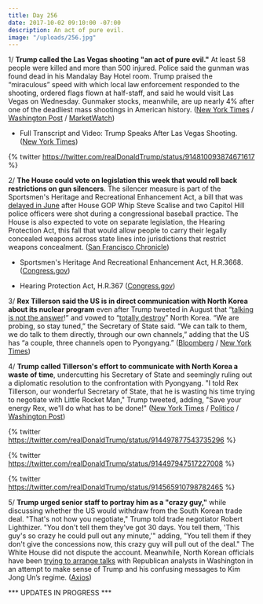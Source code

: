 ```yaml
---
title: Day 256
date: 2017-10-02 09:10:00 -07:00
description: An act of pure evil.
image: "/uploads/256.jpg"
---
```


1/ **Trump called the Las Vegas shooting "an act of pure evil."** At least 58 people were killed and more than 500 injured. Police said the gunman was found dead in his Mandalay Bay Hotel room. Trump praised the “miraculous” speed with which local law enforcement responded to the shooting, ordered flags flown at half-staff, and said he would visit Las Vegas on Wednesday. Gunmaker stocks, meanwhile, are up nearly 4% after one of the deadliest mass shootings in American history. ([New York Times](https://www.nytimes.com/2017/10/02/us/las-vegas-shooting.html) / [Washington Post](https://www.washingtonpost.com/news/morning-mix/wp/2017/10/02/police-shut-down-part-of-las-vegas-strip-due-to-shooting/) / [MarketWatch](http://www.marketwatch.com/story/gun-maker-stocks-surge-after-mass-shooting-in-las-vegas-2017-10-02))

* Full Transcript and Video: Trump Speaks After Las Vegas Shooting. ([New York Times](https://www.nytimes.com/2017/10/02/us/transcript-video-trump-las-vegas.html))

{% twitter https://twitter.com/realDonaldTrump/status/914810093874671617 %}

2/ **The House could vote on legislation this week that would roll back restrictions on gun silencers**. The silencer measure is part of the Sportsmen's Heritage and Recreational Enhancement Act, a bill that was [delayed in June](https://whatthefuckjusthappenedtoday.com/2017/06/14/Day-146/#8-tomorrows-congressional-hearing-to) after House GOP Whip Steve Scalise and two Capitol Hill police officers were shot during a congressional baseball practice. The House is also expected to vote on separate legislation, the Hearing Protection Act, this fall that would allow people to carry their legally concealed weapons across state lines into jurisdictions that restrict weapons concealment. ([San Francisco Chronicle](http://www.sfchronicle.com/nation/article/Pair-of-pro-gun-bills-on-move-in-House-12243745.php))

* Sportsmen's Heritage And Recreational Enhancement Act, H.R.3668. ([Congress.gov](https://www.congress.gov/bill/115th-congress/house-bill/3668/titles))

* Hearing Protection Act, H.R.367 ([Congress.gov](https://www.congress.gov/bill/115th-congress/house-bill/367/))

3/ **Rex Tillerson said the US is in direct communication with North Korea about its nuclear program** even after Trump tweeted in August that “[talking is not the answer](https://whatthefuckjusthappenedtoday.com/2017/08/30/day-223/)!” and vowed to “[totally destroy](https://whatthefuckjusthappenedtoday.com/2017/09/25/day-249/#6-north-korea-accused-trump-of-decla)” North Korea. “We are probing, so stay tuned,” the Secretary of State said. “We can talk to them, we do talk to them directly, through our own channels,” adding that the US has “a couple, three channels open to Pyongyang.” ([Bloomberg](https://www.bloomberg.com/news/articles/2017-09-30/u-s-government-talks-directly-with-north-korea-tillerson-says) / [New York Times](https://www.nytimes.com/2017/09/30/world/asia/us-north-korea-tillerson.html))

4/ **Trump called Tillerson's effort to communicate with North Korea a waste of time**, undercutting his Secretary of State and seemingly ruling out a diplomatic resolution to the confrontation with Pyongyang. "I told Rex Tillerson, our wonderful Secretary of State, that he is wasting his time trying to negotiate with Little Rocket Man," Trump tweeted, adding, "Save your energy Rex, we'll do what has to be done!" ([New York Times](https://www.nytimes.com/2017/10/01/us/politics/trump-tillerson-north-korea.html) / [Politico](http://www.politico.com/story/2017/10/01/trump-tillerson-korea-twitter-243339) / [Washington Post](https://www.washingtonpost.com/world/national-security/trump-contradicts-tillerson-on-north-korea-the-latest-in-a-series-of-put-downs/2017/10/01/1f11f886-a6bb-11e7-92d1-58c702d2d975_story.html))

{% twitter https://twitter.com/realDonaldTrump/status/914497877543735296 %}

{% twitter https://twitter.com/realDonaldTrump/status/914497947517227008 %}

{% twitter https://twitter.com/realDonaldTrump/status/914565910798782465 %}

5/ **Trump urged senior staff to portray him as a "crazy guy,"** while discussing whether the US would withdraw from the South Korean trade deal. "That's not how you negotiate," Trump told trade negotiator Robert Lighthizer. "You don't tell them they've got 30 days. You tell them, 'This guy's so crazy he could pull out any minute,'" adding, "You tell them if they don't give the concessions now, this crazy guy will pull out of the deal." The White House did not dispute the account. Meanwhile, North Korean officials have been [trying to arrange talks](https://www.washingtonpost.com/world/asia_pacific/north-korea-seeks-help-from-republican-analysts-whats-up-with-trump/2017/09/26/ea91909e-a278-11e7-8c37-e1d99ad6aa22_story.html) with Republican analysts in Washington in an attempt to make sense of Trump and his confusing messages to Kim Jong Un’s regime. ([Axios](https://www.axios.com/inside-trumps-crazy-train-2491643924.html))

\*\*\* UPDATES IN PROGRESS \*\*\*

